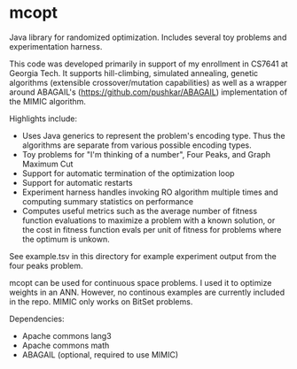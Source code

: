 mcopt
=====

Java library for randomized optimization. Includes several toy problems and experimentation harness.

This code was developed primarily in support of my enrollment in CS7641 at Georgia Tech. It
supports hill-climbing, simulated annealing, genetic algorithms (extensible crossover/mutation capabilities) as well
as a wrapper around ABAGAIL's (https://github.com/pushkar/ABAGAIL) implementation of  the
MIMIC algorithm. 

Highlights include:
  * Uses Java generics to represent the problem's encoding type. Thus the algorithms are 
    separate from various possible encoding types. 
  * Toy problems for "I'm thinking of a number", Four Peaks, and Graph Maximum Cut
  * Support for automatic termination of the optimization loop
  * Support for automatic restarts
  * Experiment harness handles invoking RO algorithm multiple times and computing summary statistics on performance
  * Computes useful metrics such as the average number of fitness function evaluations to
    maximize a problem with a known solution, or the cost in fitness function evals per unit 
    of fitness for problems where the optimum is unkown.
    
See example.tsv in this directory for example experiment output from the four peaks problem. 

mcopt can be used for continuous space problems. I used it to optimize weights in an ANN. However,
no continous examples are currently included in the repo. MIMIC only works on BitSet problems.

Dependencies:
  * Apache commons lang3
  * Apache commons math
  * ABAGAIL (optional, required to use MIMIC)
